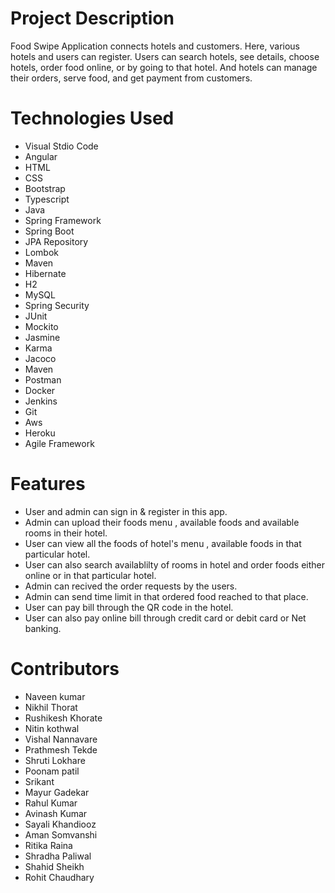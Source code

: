 # Project Description
Food Swipe Application connects hotels and customers. Here, various hotels and users can register. Users can search hotels, see details, choose hotels, order food online, or by going to that hotel. And hotels can manage their orders, serve food, and get payment from customers.

# Technologies Used
- Visual Stdio Code
- Angular
- HTML
- CSS
- Bootstrap
- Typescript
- Java
- Spring Framework
- Spring Boot
- JPA Repository
- Lombok
- Maven
- Hibernate
- H2
- MySQL
- Spring Security
- JUnit
- Mockito
- Jasmine
- Karma
- Jacoco
- Maven
- Postman
- Docker
- Jenkins
- Git
- Aws
- Heroku
- Agile Framework



# Features

- User and admin can sign in & register in this app.
- Admin can upload their foods menu , available foods and available rooms in their hotel.
- User can view all the foods of hotel's menu , available foods in that particular hotel.
- User can also search availablilty of rooms in hotel and order foods either online or in that particular hotel.
- Admin can recived the order requests by the users.
- Admin can send time limit in that ordered food reached to that place.
- User can pay bill through the QR code in the hotel.
- User can also pay online bill through credit card or debit card or Net banking.




# Contributors
- Naveen kumar
- Nikhil Thorat
- Rushikesh Khorate
- Nitin kothwal
- Vishal Nannavare
- Prathmesh Tekde
- Shruti Lokhare
- Poonam patil
- Srikant 
- Mayur Gadekar
- Rahul Kumar
- Avinash Kumar
- Sayali Khandiooz
- Aman Somvanshi
- Ritika Raina
- Shradha Paliwal
- Shahid Sheikh
- Rohit Chaudhary

